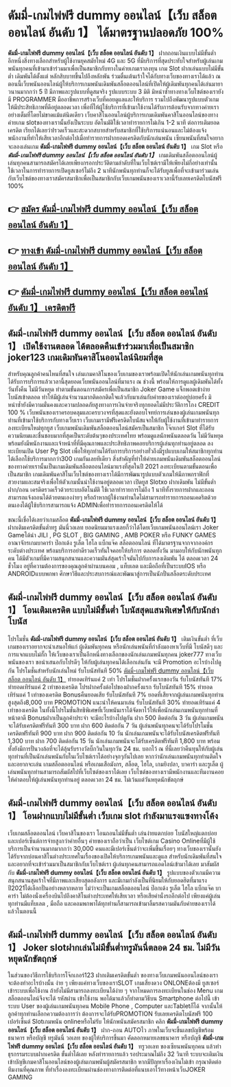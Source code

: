 # ดัมมี่-เกมไพ่ฟรี dummy ออนไลน์【เว็บ สล็อต ออนไลน์ อันดับ 1】  ได้มาตรฐานปลอดภัย 100%

**ดัมมี่-เกมไพ่ฟรี dummy ออนไลน์【เว็บ สล็อต ออนไลน์ อันดับ 1】** ฝากถอนเงินแบบไม่มีขั้นต่ำ  อีกหนึ่งสิ่งทางเลือกสำหรับผู้ใช้งานยุคสมัยใหม่ 4G และ 5G ที่มีบริการที่สุดประทับใจสำหรับผู้เล่นเกมพนันทุกคนที่เข้ามาเข้าร่วมมาเพื่อเป็นสมาชิกกับทางในค่ายเกมเราลงทุน เกม Slot  ฝากเล่นแบบไม่มีขั้นต่ำ เดิมพันได้ตั้งแต่ หลักสิบบาทขึ้นไปถึงหลักพัน ร่วมตื่นเต้นเร้าใจได้กับทางเว็บของทางเราได้แล้ว ณ ตอนนี้เว็บพนันออนไลน์ผู้ให้บริการเกมพนันเดิมพันสล็อตออนไลน์ที่เปิดให้ผู้เดิมพันทุกคนได้เล่นมายาวนานมากกว่า 5 ปี มีภาพและรูปแบบที่ดูสมจริง รูปแบบระบบ 3 มิติ
มิหนำซ้ำทางทางเว็บไซต์ของเรายังมี  PROGRAMMER มืออาชีพการสร้างเว็บที่คอยดูแลและให้บริการ  รวมไปถึงพัฒนารูปแบบตัวเกมให้มีประสิทธิภาพที่ดีอยู่ตลอดเวลา เพื่อที่ให้ผู้ใช้บริการที่เข้ามาใช้งานได้รับการต้อนรับจากทางค่ายเราอย่างเต็มที่โดยไม่ขาดแม้แต่นิดเดียว เว็บคาสิโนออนไลน์ผู้บริการเกมเดิมพันคาสิโนออนไลน์ของทางค่ายเกม slotของทางเรานั้นยังเป็นระบบ อัตโนมัติใช้เวลาทำรายการไม่เกิน 1-2 นาที ต่อการเติมยอดเครดิต เรียกได้เลยว่าIรวดเร็วและสะดวกสบายสำหรับสมาชิกที่ใช้บริการแน่นอนและไม่ต้องแจ้งพนักงานที่ทำให้เสียเวลาอีกต่อไปเมื่อทำรายการฝากยอดเครดิตกับนักเล่นพนัน
เซียนพนันที่สนใจอยากจะลองเล่นเกม **ดัมมี่-เกมไพ่ฟรี dummy ออนไลน์【เว็บ สล็อต ออนไลน์ อันดับ 1】** เกม Slot  หรือ ***ดัมมี่-เกมไพ่ฟรี dummy ออนไลน์【เว็บ สล็อต ออนไลน์ อันดับ 1】*** เกมเดิมพันสล็อตออนไลน์ผู้เล่นทุกคนสามารถสมัครได้เลยเพียงกรอกประวัติตามลำดับที่ในเว็บไซต์เรามีให้เพียงไม่กี่อย่างเท่านั้น ใช้เวลาในการทำรายการเปิดยูสเซอร์ไม่ถึง 2 นาทีนักพนันทุกท่านก็จะได้รับยูสเพื่อที่จะเข้ามาร่วมเล่นกับเว็บไซต์ของทางเราสมัครสมาชิกเพื่อเป็นสมาชิกกับเว็บเกมพนันของเราเวลานี้รับเลยเครดิตโบนัสฟรี 100%

## 👉 [สมัคร ดัมมี่-เกมไพ่ฟรี dummy ออนไลน์【เว็บ สล็อต ออนไลน์ อันดับ 1】](https://archa888.com/)
## 👉 [ทางเข้า ดัมมี่-เกมไพ่ฟรี dummy ออนไลน์【เว็บ สล็อต ออนไลน์ อันดับ 1】](https://archa888.com/)
## 👉 [ดัมมี่-เกมไพ่ฟรี dummy ออนไลน์【เว็บ สล็อต ออนไลน์ อันดับ 1】 เครดิตฟรี](https://archa888.com/)

## ดัมมี่-เกมไพ่ฟรี dummy ออนไลน์【เว็บ สล็อต ออนไลน์ อันดับ 1】 เปิดใช้งานตลอด ได้ตลอดคืนเข้าร่วมมาเพื่อเป็นสมาชิก joker123 เกมเดิมพันคาสิโนออนไลน์นิยมที่สุด

สำหรับคุณลูกค้าคนไหนที่สนใจ เล่นเกมคาสิโนของเว็บเกมของเราพร้อมเปิดให้นักเล่นเกมพนันทุกท่านได้รับการบริการแล้วเวลานี้สุดยอดเว็บพนันออนไลน์ที่มาแรง ณ ช่วงนี้ พร้อมให้การดูแลผู้เดิมพันได้ทั้งวันทั้งคืน ไม่มีวันหยุด ทำตามขั้นตอนการสมัครเพื่อเป็นสมาชิก Joker Game แจ็กพอตเข้าง่าย โบนัสเข้าตลอด ทำให้มีผู้เล่นจำนวนมากติดอกติดใจแล้วกับมาเล่นกับค่ายของเราต่ออยู่บ่อยครั้ง มิหนำซ้ำยังมีความมั่นคงและความปลอดภัยสูงทางการเงินจ่ายจริงทุกยอดไม่มีประวัติการโกง CREDIT 100 % เว็บพนันของเราครอบคลุมและครบวงจรที่สุดและยังตอบโจทย์การเล่นของผู้เล่นเกมพนันทุกท่านที่เข้ามาใช้บริการกับทางเว็บเรา
เว็บเกมเรามีฟรีเครดิตโบนัสแจกให้กับผู้ใช้งานที่เข้ามาทำรายการลงทะเบียนใหม่ทุกยูส เว็บเกมพนันเดิมพันสล็อตออนไลน์สมัครเป็นสมาชิก โจ๊กเกอร์ Slot ที่ได้รับความนิยมและชื่นชอบมากที่สุดเป็นระดับต้นๆของประเทศไทย พร้อมดูแลนักพนันตลอดวัน ไม่มีวันหยุดพร้อมยังมีพนักงานและเจ้าหน้าที่ที่มีคุณภาพและประสิทธิภาพคอยบริการผู้เล่นทุกท่านอยู่ตลอด ลงทะเบียนเปิด User  Pg Slot เพื่อให้ทุกท่านได้รับการบริการอย่างทั่วถึงมีรูปแบบเกมให้สมาชิกทุกท่านได้เลือกใช้บริการมากกว่า300 เกมกันเลยทีเดียว
สิ่งสำคัญที่ทำให้ค่ายเกมพนันเดิมพันสล็อตออนไลน์ของทางค่ายเรานั้นเป็นเกมเดิมพันสล็อตออนไลน์มาแรงที่สุดในปี 2021 ลงทะเบียนตามขั้นตอนเพื่อเป็นสมาชิก  เกมเดิมพันคาสิโนเว็บไซต์ของทางเราได้มีการพัฒนารูปแบบตัวเกมให้มีภาพกราฟิกที่สวยงามและสมจริงเพื่อให้ตัวเกมนั้นน่าใช้งานอยู่ตลอดเวลา เปิดยูส Slotxo ฝากเดิมพัน ไม่มีขั้นต่ำ ฝาก/ถอน เครดิตรวดเร็วด้วยระบบอัตโนมัติ ใช้เวลาทำรายการไม่ถึง 1 นาทีทั้งรายการฝากและถอนสามารถแจ้งถอนได้ด้วยตนเองง่ายๆ หรือถ้าหากผู้ใช้งานท่านใดไม่สามารถทำรายการถอนเคดริตด้วยตนเองได้ผู้ใช้บริการสามารถแจ้ง ADMINเพื่อทำรายการถอนเครดิตให้ได้

ขณะนี้เชื่อได้เลยว่าเกมสล็อต **ดัมมี่-เกมไพ่ฟรี dummy ออนไลน์【เว็บ สล็อต ออนไลน์ อันดับ 1】** ฝากเติมเครดิตขั้นต่ำทรู มันนี่วอเลท ยอดนิยมมาแรงเลยก็ว่าได้โดยเว็บเกมพนันออนไลน์เรา Joker Gameได้นำ  JILI , PG SLOT , BIG GAMING , AMB POKER หรือ FUNKY GAMES อาณาจักรเกมบาคาร่า ป๊อกเด้ง รูเล็ต ไฮโล แบ็กแจ๊ค สล็อตออนไลน์ ที่ได้มาตรฐานจากจากองค์กรระดับต่างประเทศ พร้อมบริการอย่าดีรวดเร็วทันใจคอยให้บริการ ตลอดทั้งวัน มามอบให้กับนักพนันทุกคน ได้มีตัวเกมที่มีความสนุกสนานและความมันส์สุดเร้าใจมันไปกับการลงเดิมพัน ได้ ตลอดเวลา 24 ชั่วโมง อยู่ที่ความต้องการของคุณลูกค้าผ่านบนคอม , แท็บเลต และมือถือที่เป็นระบบIOS หรือ ANDROIDแบบพกพา ศึกษาวิธีและประสบการณ์และพัฒนาสู่การเป็นนักปั่นสล็อตระดับประเทศ

## ดัมมี่-เกมไพ่ฟรี dummy ออนไลน์【เว็บ สล็อต ออนไลน์ อันดับ 1】 โอนเติมเครดิต แบบไม่มีขั้นต่ำ โบนัสสุดแสนพิเศษให้กับนักล่าโบนัส

โปรโมชั่น **ดัมมี่-เกมไพ่ฟรี dummy ออนไลน์【เว็บ สล็อต ออนไลน์ อันดับ 1】** เติมเงินขั้นต่ำ ที่เว็บเกมของเราอยากจะนำเสนอให้แก่  ผู้เดิมพันทุกคน หรือนักเล่นพนันที่กำลังมองหาเว็บที่มี โบนัสดีๆ และการแจกแบบไม่กั๊ก ให้เว็บของเราเป็นอีกหนึ่งทางเลือกของนักเล่นเกมพนันทุกคน joker777 ทางเว็บพนันของเรา ขอนำเสนอกับโปรดีๆ ให้กับผู้เล่นทุกคนได้เลือกเล่นกัน จะมี Promotion อะไรบ้างไปดูกัน
โปรโมชั่นสำหรับนักเล่นใหม่ รับโบนัสทันที 50% [ดัมมี่-เกมไพ่ฟรี dummy ออนไลน์【เว็บ สล็อต ออนไลน์ อันดับ 1】](https://archa888.com/) ทำยอดเทิร์นแค่ 2 เท่า
โปรโมชั่นฝากครั้งแรกของวัน รับโบนัสทันที 17% ทำยอดเทิร์นแค่ 2 เท่าของเครดิต
โปรฝากครั้งต่อไปของฝากครั้งแรก รับโบนัสทันที 15% ทำยอดเทิร์นแค่ 1 เท่าของเครดิต
Bonusคืนยอดเสีย รับโบนัสทันที 7% ยอดที่เสียจากผู้เล่นเกมพนันทุกท่าน สูงสุดถึง8,000 บาท
 PROMOTION แนะนำให้คนมาเล่น รับโบนัสทันที 30% ทำยอดเทิร์นแค่ 4 เท่าของเครดิต
ในทั้งนี้โปรโมชั่นสิทธิพิเศษที่เว็บพนันเราได้จัดหาไว้ให้เพื่อนักเล่นเกมพนันทุกท่านที่หน้าตาดี Bonusฝากเป็นลูกค้าประจำ จะมีอะไรบ้างไปดูกัน
ฝาก 500 ติดต่อกัน 3 วัน ผู้เล่นเกมพนันจะได้รับเครดิตฟรีทันที 300 บาท
ฝาก 600 ติดต่อกัน 7 วัน ผู้เล่นพนันทุกคนจะได้รับโปรโมชั่นเครดิตฟรีทันที 900 บาท
ฝาก 900 ติดต่อกัน 10 วัน นักเล่นเกมพนันจะได้รับโบนัสเครดิตฟรีทันที 1,300 บาท
ฝาก 700 ติดต่อกัน 15 วัน นักเล่นเกมพนันจะได้รับเครดิตฟรีทันที 1,800 บาท
พร้อมทั้งยังมีการปั่นวงล้อที่จะได้ลุ้นรับรางวัลบิ๊กวินในทุกวัน 24 ชม. บอกไว้ ณ ที่นี้เลยว่าคืนทุนให้กับผู้เล่นทุกท่านที่เป็นนักเล่นพนันกับในเว็บไซต์เราได้อย่างจุกๆกันไปเลย หากว่านักเล่นเกมพนันทุกท่านติดใจและอยากจะเล่น เกมสล็อตออนไลน์ หรือเกมเสือมังกร, สล็อต, ไฮโล, เกมยิงปลา, บาคาร่า และรูเล็ต ผู้เล่นพนันทุกท่านสามารถสัมผัสไปที่เว็บไซต์ของเราได้เลย เว็บไซต์ของทางเรามีพนักงานและทีมงานคอยให้คำตอบให้ผู้เล่นพนันทุกท่านอยู่ ตลอดเวลา 24 ชม. ไม่เว้นแต่วันหยุดนักขัตฤกษ์

## ดัมมี่-เกมไพ่ฟรี dummy ออนไลน์【เว็บ สล็อต ออนไลน์ อันดับ 1】 โอนฝากแบบไม่มีขั้นต่ำ  เว็บเกม slot กำลังมาแรงแซงทางโค้ง

เว็บเกมสล็อตออนไลน์ เว็บคาสิโนของเรา โอนถอนไม่มีขั้นต่ำ เล่นง่ายแตกบ่อย โบนัสใหญ่แตกบ่อยและเปอร์เซ็นต์การจ่ายสูงกว่าค่ายอื่นๆ ค่ายของเราถือว่าเป็น เว็บไซต์เกม  Casino Onlineที่มีผู้ใช้บริการเป็นจำนวนมากมากกว่า 30,000 คนและมีเปอร์เซ็นต์ว่าจะเพิ่มขึ้นเรื่อยๆ ทางเว็บของเรานั้นยังได้รับจากบ่อนคาสิโนต่างประเทศในเรื่องของเปิดให้บริการเกมพนันและดูแล สำหรับนักเดิมพันที่สนใจและอยากที่จะเข้าร่วมมาเป็นสมาชิกกับเว็บไซต์เรา ผู้เล่นทุกคนสามารถแอดไลน์เข้ามาได้เลย
	มาสัมผัสกับ **ดัมมี่-เกมไพ่ฟรี dummy ออนไลน์【เว็บ สล็อต ออนไลน์ อันดับ 1】** รูปแบบของตัวเกมมีความสนุกสนานสุดเร้าใจที่มีภาพและเสียงสุดอลังการ และมีเกมกำลังเป็นที่นิยมให้กับยอดฮิตที่มาแรงปี2021ได้เลือกปั่นอย่างหลากหลาย  ไม่ว่าจะเป็นเกมสล็อตออนไลน์ ป๊อกเด้ง รูเล็ต ไฮโล แบ็กแจ๊ค บาคาร่า ไม่ต้องนั่งเครื่องบินไปถึงคาสิโนต่างประเทศให้เสียเวลา หรือเสียค่านั่งรถอีกต่อไป เพียงแค่ผู้เล่นทุกท่านมีแท็บเลต , มือถือ และคอมพกพาได้ทุกท่านก็สามารถเข้ามาลิ้มรสความมันกับค่ายของเราได้แล้วในตอนนี้

## ดัมมี่-เกมไพ่ฟรี dummy ออนไลน์【เว็บ สล็อต ออนไลน์ อันดับ 1】 Joker slotฝากเล่นไม่มีขั้นต่ำทรูมันนี่ตลอด 24 ชม. ไม่มีวันหยุดนักขัตฤกษ์

ในส่วนของวิธีการใช้บริการโจ๊กเกอร์123 ฝากเติมเครดิตขั้นต่ำ ของทางเว็บเกมพนันออนไลน์ของเรา จะต้องทำอะไรบ้างนั้น ง่าย ๆ เพียงแค่ทางเว็บของเราSLOT เกมเสี่ยงดวง ONLONEต้องมี ยูสเซอร์ เข้าระบบเพื่อใช้งาน ถ้ายังไม่มีสามารถลงทะเบียนได้ง่าย ๆ จากโหมดการลงทะเบียนในช่อง Menu เกมสล็อตออนไลน์จึงจะได้ รหัสผ่าน เข้าใช้งาน พอได้มาแล้วก็ทำตามวิธีบน Smartphone  ต่อไปนี้
เข้าระบบ User  ของผู้เล่นเกมพนันทุกคน Mobile Phone , Computer และTabletก็ได้
จากนั้นให้ลูกค้าทุกท่านเลือกความต้องการว่า ต้องการจะได้รับPROMOTION รับเลยเครดิตโบนัสฟรี 100 เปอร์เซ็นต์  Slotเกมพนัน onlineหรือไม่รับ
ให้นักพนันสมัครสมาชิก คลิก **ดัมมี่-เกมไพ่ฟรี dummy ออนไลน์【เว็บ สล็อต ออนไลน์ อันดับ 1】** ฝาก-ถอน AUTOไว ภาพในเว็บจะขึ้นเลขบัญชีพร้อมธนาคาร หรือบัญชี ทรูมันนี่ วอเลท ของผู้ให้บริการขึ้นมา
คัดลอกหมายเลขธนาคาร หรือบัญชี **ดัมมี่-เกมไพ่ฟรี dummy ออนไลน์【เว็บ สล็อต ออนไลน์ อันดับ 1】** ทรูวอเลท ของเซียนพนันทุกคน แล้วทำธุรกรรมระบบฝากเครดิต ขั้นต่ำได้เลย
หลังทำรายการแล้ว รอประมาณไม่ถึง 32 วินาที ระบบจะเติมเงินเข้าบัญชีเกมคาสิโนออนไลน์ของผู้เล่นเกมพนันผู้สมัครสมาชิก
หากมีปัญหาเรื่องเงินไม่เข้า กรุณาติดต่อทีมงานที่คุณภาพ ที่ทำเรื่องลงทะเบียนผ่านช่องทางการติดต่อที่แนบเอาไว้ทางหน้าเว็บJOKER GAMING


